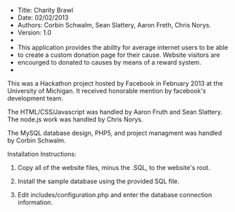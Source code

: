 * Title: Charity Brawl
* Date: 02/02/2013
* Authors: Corbin Schwalm, Sean Slattery, Aaron Freth, Chris Norys.
* Version: 1.0
*
* This application provides the ability for average internet users to be able
* to create a custom donation page for their cause. Website visitors are
* encourged to donated to causes by means of a reward system.
*
 
This was a Hackathon project hosted by Facebook in February 2013 at the University of Michigan. It received honorable mention by facebook's development team.
 
The HTML/CSS/Javascript was handled by Aaron Fruth and Sean Slattery.
The node.js work was handled by Chris Norys.
 
The MySQL database design, PHP5, and project managment was handled by Corbin Schwalm.

Installation Instructions:

1) Copy all of the website files, minus the .SQL, to the website's root.

2) Install the sample database using the provided SQL file.

3) Edit includes/configuration.php and enter the database connection information.